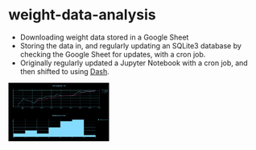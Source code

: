 # weight-data-analysis

- Downloading weight data stored in a Google Sheet
- Storing the data in, and regularly updating an SQLite3 database by checking the Google Sheet for updates, with a cron job.
- Originally regularly updated a Jupyter Notebook with a cron job, and then shifted to using [Dash](https://plot.ly/dash/).
<img src="screenshot.png" alt="dashboard" style="width:200px;"/>
